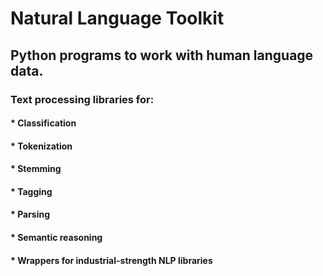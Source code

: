 # Natural Language Toolkit 

## Python programs to work with human language data. 

### Text processing libraries for:
#### * Classification
#### * Tokenization
#### * Stemming
#### * Tagging
#### * Parsing
#### * Semantic reasoning 
#### * Wrappers for industrial-strength NLP libraries
